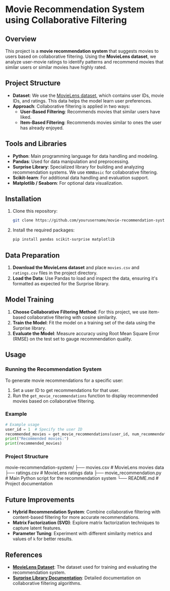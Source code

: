 # Movie Recommendation System using Collaborative Filtering

## Overview
This project is a **movie recommendation system** that suggests movies to users based on collaborative filtering. Using the **MovieLens dataset**, we analyze user-movie ratings to identify patterns and recommend movies that similar users or similar movies have highly rated.

## Project Structure
- **Dataset**: We use the [MovieLens dataset](https://grouplens.org/datasets/movielens/), which contains user IDs, movie IDs, and ratings. This data helps the model learn user preferences.
- **Approach**: Collaborative filtering is applied in two ways:
  - **User-Based Filtering**: Recommends movies that similar users have liked.
  - **Item-Based Filtering**: Recommends movies similar to ones the user has already enjoyed.

## Tools and Libraries
- **Python**: Main programming language for data handling and modeling.
- **Pandas**: Used for data manipulation and preprocessing.
- **Surprise Library**: Specialized library for building and analyzing recommendation systems. We use `KNNBasic` for collaborative filtering.
- **Scikit-learn**: For additional data handling and evaluation support.
- **Matplotlib / Seaborn**: For optional data visualization.

## Installation
1. Clone this repository:
    ```bash
    git clone https://github.com/yourusername/movie-recommendation-system.git
    ```
2. Install the required packages:
    ```bash
    pip install pandas scikit-surprise matplotlib
    ```

## Data Preparation
1. **Download the MovieLens dataset** and place `movies.csv` and `ratings.csv` files in the project directory.
2. **Load the Data**: Use Pandas to load and inspect the data, ensuring it's formatted as expected for the Surprise library.

## Model Training
1. **Choose Collaborative Filtering Method**: For this project, we use item-based collaborative filtering with cosine similarity.
2. **Train the Model**: Fit the model on a training set of the data using the Surprise library.
3. **Evaluate the Model**: Measure accuracy using Root Mean Square Error (RMSE) on the test set to gauge recommendation quality.

## Usage
### Running the Recommendation System
To generate movie recommendations for a specific user:
1. Set a user ID to get recommendations for that user.
2. Run the `get_movie_recommendations` function to display recommended movies based on collaborative filtering.

### Example
```python
# Example usage
user_id = 1  # Specify the user ID
recommended_movies = get_movie_recommendations(user_id, num_recommendations=5)
print("Recommended movies:")
print(recommended_movies)
```

### Project Structure
movie-recommendation-system/
├── movies.csv               # MovieLens movies data
├── ratings.csv              # MovieLens ratings data
├── movie_recommendation.py   # Main Python script for the recommendation system
└── README.md                # Project documentation

## Future Improvements

- **Hybrid Recommendation System**: Combine collaborative filtering with content-based filtering for more accurate recommendations.
- **Matrix Factorization (SVD)**: Explore matrix factorization techniques to capture latent features.
- **Parameter Tuning**: Experiment with different similarity metrics and values of `k` for better results.

## References

- **[MovieLens Dataset](https://www.kaggle.com/code/mrisdal/starter-movielens-20m-dataset-144a8ee2-e)**: The dataset used for training and evaluating the recommendation system.
- **[Surprise Library Documentation](https://surprise.readthedocs.io/en/stable/)**: Detailed documentation on collaborative filtering algorithms.
